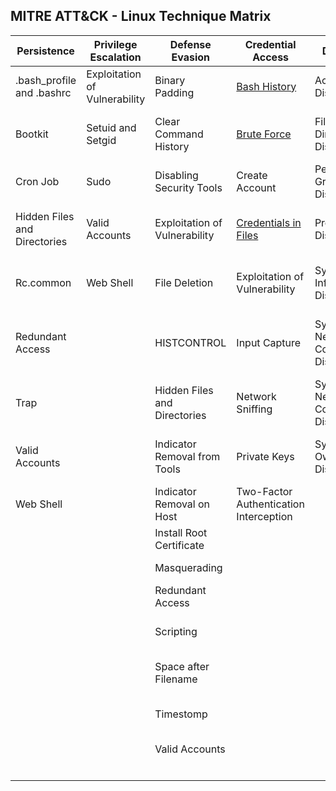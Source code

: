 ## MITRE ATT&CK - Linux Technique Matrix

| Persistence                  | Privilege Escalation          | Defense Evasion               | Credential Access                                                 | Discovery                              | Lateral Movement                | Execution                | Collection                     | Exfiltration                                  | Command and Control                     | 
|------------------------------|-------------------------------|-------------------------------|-------------------------------------------------------------------|----------------------------------------|---------------------------------|--------------------------|--------------------------------|-----------------------------------------------|-----------------------------------------| 
| .bash_profile and .bashrc    | Exploitation of Vulnerability | Binary Padding                | [Bash History](Credential_access/Bash_history.md)                 | Account Discovery                      | Application Deployment Software | Command-Line Interface   | Audio Capture                  | Automated Exfiltration                        | Commonly Used Port                      | 
| Bootkit                      | Setuid and Setgid             | Clear Command History         | [Brute Force](Credential_access/Brute_force.md)                   | File and Directory Discovery           | Exploitation of Vulnerability   | Graphical User Interface | Automated Collection           | Data Compressed                               | Communication Through Removable Media   | 
| Cron Job                     | Sudo                          | Disabling Security Tools      | Create Account                                                    | Permission Groups Discovery            | Remote File Copy                | Scripting                | Clipboard Data                 | Data Encrypted                                | Connection Proxy                        | 
| Hidden Files and Directories | Valid Accounts                | Exploitation of Vulnerability | [Credentials in Files](Credential_access/Credentials_in_files.md) | Process Discovery                      | Remote Services                 | Source                   | Data Staged                    | Data Transfer Size Limits                     | Custom Command and Control Protocol     | 
| Rc.common                    | Web Shell                     | File Deletion                 | Exploitation of Vulnerability                                     | System Information Discovery           | Third-party Software            | Space after Filename     | Data from Local System         | Exfiltration Over Alternative Protocol        | Custom Cryptographic Protocol           | 
| Redundant Access             |                               | HISTCONTROL                   | Input Capture                                                     | System Network Configuration Discovery |                                 | Third-party Software     | Data from Network Shared Drive | Exfiltration Over Command and Control Channel | Data Encoding                           | 
| Trap                         |                               | Hidden Files and Directories  | Network Sniffing                                                  | System Network Connections Discovery   |                                 | Trap                     | Data from Removable Media      | Exfiltration Over Other Network Medium        | Data Obfuscation                        | 
| Valid Accounts               |                               | Indicator Removal from Tools  | Private Keys                                                      | System Owner/User Discovery            |                                 |                          | Input Capture                  | Exfiltration Over Physical Medium             | Fallback Channels                       | 
| Web Shell                    |                               | Indicator Removal on Host     | Two-Factor Authentication Interception                            |                                        |                                 |                          | Screen Capture                 | Scheduled Transfer                            | Multi-Stage Channels                    | 
|                              |                               | Install Root Certificate      |                                                                   |                                        |                                 |                          |                                |                                               | Multiband Communication                 | 
|                              |                               | Masquerading                  |                                                                   |                                        |                                 |                          |                                |                                               | Multilayer Encryption                   | 
|                              |                               | Redundant Access              |                                                                   |                                        |                                 |                          |                                |                                               | Remote File Copy                        | 
|                              |                               | Scripting                     |                                                                   |                                        |                                 |                          |                                |                                               | Standard Application Layer Protocol     | 
|                              |                               | Space after Filename          |                                                                   |                                        |                                 |                          |                                |                                               | Standard Cryptographic Protocol         | 
|                              |                               | Timestomp                     |                                                                   |                                        |                                 |                          |                                |                                               | Standard Non-Application Layer Protocol | 
|                              |                               | Valid Accounts                |                                                                   |                                        |                                 |                          |                                |                                               | Uncommonly Used Port                    | 
|                              |                               |                               |                                                                   |                                        |                                 |                          |                                |                                               | Web Service                             | 

